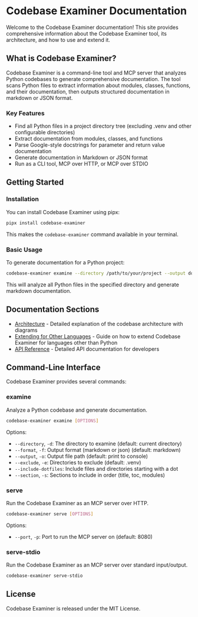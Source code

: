 # Codebase Examiner Documentation

Welcome to the Codebase Examiner documentation! This site provides comprehensive information about the Codebase Examiner tool, its architecture, and how to use and extend it.

## What is Codebase Examiner?

Codebase Examiner is a command-line tool and MCP server that analyzes Python codebases to generate comprehensive documentation. The tool scans Python files to extract information about modules, classes, functions, and their documentation, then outputs structured documentation in markdown or JSON format.

### Key Features

- Find all Python files in a project directory tree (excluding .venv and other configurable directories)
- Extract documentation from modules, classes, and functions
- Parse Google-style docstrings for parameter and return value documentation
- Generate documentation in Markdown or JSON format
- Run as a CLI tool, MCP over HTTP, or MCP over STDIO

## Getting Started

### Installation

You can install Codebase Examiner using pipx:

```bash
pipx install codebase-examiner
```

This makes the `codebase-examiner` command available in your terminal.

### Basic Usage

To generate documentation for a Python project:

```bash
codebase-examiner examine --directory /path/to/your/project --output docs.md
```

This will analyze all Python files in the specified directory and generate markdown documentation.

## Documentation Sections

- [Architecture](architecture.md) - Detailed explanation of the codebase architecture with diagrams
- [Extending for Other Languages](extending.md) - Guide on how to extend Codebase Examiner for languages other than Python
- [API Reference](api-reference.md) - Detailed API documentation for developers

## Command-Line Interface

Codebase Examiner provides several commands:

### examine

Analyze a Python codebase and generate documentation.

```bash
codebase-examiner examine [OPTIONS]
```

Options:
- `--directory`, `-d`: The directory to examine (default: current directory)
- `--format`, `-f`: Output format (markdown or json) (default: markdown)
- `--output`, `-o`: Output file path (default: print to console)
- `--exclude`, `-e`: Directories to exclude (default: .venv)
- `--include-dotfiles`: Include files and directories starting with a dot
- `--section`, `-s`: Sections to include in order (title, toc, modules)

### serve

Run the Codebase Examiner as an MCP server over HTTP.

```bash
codebase-examiner serve [OPTIONS]
```

Options:
- `--port`, `-p`: Port to run the MCP server on (default: 8080)

### serve-stdio

Run the Codebase Examiner as an MCP server over standard input/output.

```bash
codebase-examiner serve-stdio
```

## License

Codebase Examiner is released under the MIT License.
